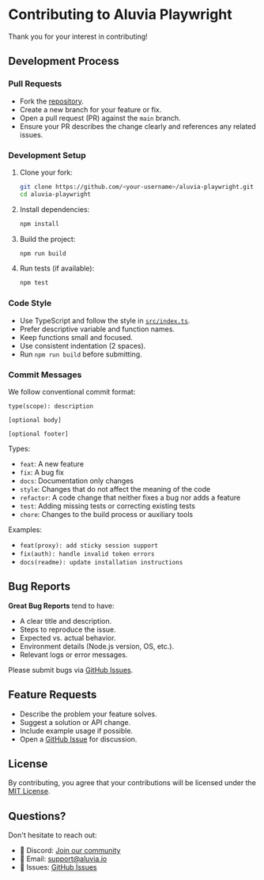 # Contributing to Aluvia Playwright

Thank you for your interest in contributing!

## Development Process

### Pull Requests
- Fork the [repository](https://github.com/xtrella/aluvia-playwright).
- Create a new branch for your feature or fix.
- Open a pull request (PR) against the `main` branch.
- Ensure your PR describes the change clearly and references any related issues.

### Development Setup
1. Clone your fork:
   ```bash
   git clone https://github.com/<your-username>/aluvia-playwright.git
   cd aluvia-playwright
   ```
2. Install dependencies:
   ```bash
   npm install
   ```
3. Build the project:
   ```bash
   npm run build
   ```
4. Run tests (if available):
   ```bash
   npm test
   ```

### Code Style
- Use TypeScript and follow the style in [`src/index.ts`](src/index.ts).
- Prefer descriptive variable and function names.
- Keep functions small and focused.
- Use consistent indentation (2 spaces).
- Run `npm run build` before submitting.

### Commit Messages

We follow conventional commit format:

```
type(scope): description

[optional body]

[optional footer]
```

Types:

- `feat`: A new feature
- `fix`: A bug fix
- `docs`: Documentation only changes
- `style`: Changes that do not affect the meaning of the code
- `refactor`: A code change that neither fixes a bug nor adds a feature
- `test`: Adding missing tests or correcting existing tests
- `chore`: Changes to the build process or auxiliary tools

Examples:

- `feat(proxy): add sticky session support`
- `fix(auth): handle invalid token errors`
- `docs(readme): update installation instructions`

## Bug Reports

**Great Bug Reports** tend to have:
- A clear title and description.
- Steps to reproduce the issue.
- Expected vs. actual behavior.
- Environment details (Node.js version, OS, etc.).
- Relevant logs or error messages.

Please submit bugs via [GitHub Issues](https://github.com/xtrella/aluvia-playwright/issues).

## Feature Requests

- Describe the problem your feature solves.
- Suggest a solution or API change.
- Include example usage if possible.
- Open a [GitHub Issue](https://github.com/xtrella/aluvia-playwright/issues) for discussion.

## License

By contributing, you agree that your contributions will be licensed under the [MIT License](LICENSE).

## Questions?

Don't hesitate to reach out:

- 💬 Discord: [Join our community](https://discord.gg/aluvia)
- 📧 Email: support@aluvia.io
- 🐛 Issues: [GitHub Issues](https://github.com/xtrella/aluvia-playwright/issues)